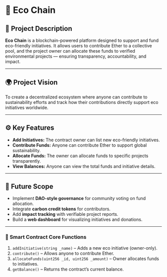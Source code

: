 # 🌱 Eco Chain

## 📘 Project Description
**Eco Chain** is a blockchain-powered platform designed to support and fund eco-friendly initiatives. It allows users to contribute Ether to a collective pool, and the project owner can allocate these funds to verified environmental projects — ensuring transparency, accountability, and impact.

---

## 🌍 Project Vision
To create a decentralized ecosystem where anyone can contribute to sustainability efforts and track how their contributions directly support eco initiatives worldwide.

---

## ⚙️ Key Features
- **Add Initiatives:** The contract owner can list new eco-friendly initiatives.
- **Contribute Funds:** Anyone can contribute Ether to support global sustainability.
- **Allocate Funds:** The owner can allocate funds to specific projects transparently.
- **View Balances:** Anyone can view the total funds and initiative details.

---

## 🚀 Future Scope
- Implement **DAO-style governance** for community voting on fund allocation.
- Integrate **carbon credit tokens** for contributors.
- Add **impact tracking** with verifiable project reports.
- Build a **web dashboard** for visualizing initiatives and donations.

---

### 🧠 Smart Contract Core Functions
1. `addInitiative(string _name)` – Adds a new eco initiative (owner-only).  
2. `contribute()` – Allows anyone to contribute Ether.  
3. `allocateFunds(uint256 _id, uint256 _amount)` – Owner allocates funds to initiatives.  
4. `getBalance()` – Returns the contract’s current balance.  
